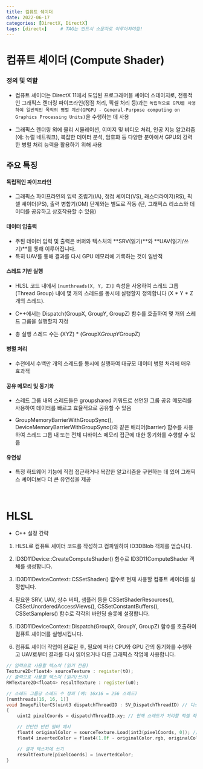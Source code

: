 ```yaml
---
title: 컴퓨트 쉐이더
date: 2022-06-17
categories: [DirectX, DirectX]
tags: [directx]		# TAG는 반드시 소문자로 이루어져야함!
---
```


# **컴퓨트 셰이더 (Compute Shader)**

### **정의 및 역할**

* 컴퓨트 셰이더는 DirectX 11에서 도입된 프로그래머블 셰이더 스테이지로, 전통적인 그래픽스 렌더링 파이프라인(정점 처리, 픽셀 처리 등)과는 `독립적으로 GPU를 사용하여 일반적인 목적의 병렬 계산(GPGPU - General-Purpose computing on Graphics Processing Units)`을 수행하는 데 사용

* 그래픽스 렌더링 외에 물리 시뮬레이션, 이미지 및 비디오 처리, 인공 지능 알고리즘(예: 뉴럴 네트워크), 복잡한 데이터 분석, 암호화 등 다양한 분야에서 GPU의 강력한 병렬 처리 능력을 활용하기 위해 사용

## **주요 특징**


#### **독립적인 파이프라인**

* 그래픽스 파이프라인의 입력 조립기(IA), 정점 셰이더(VS), 래스터라이저(RS), 픽셀 셰이더(PS), 출력 병합기(OM) 단계와는 별도로 작동 (단, 그래픽스 리소스와 데이터를 공유하고 상호작용할 수 있음)

#### **데이터 입출력**

* 주된 데이터 입력 및 출력은 버퍼와 텍스처의 **SRV(읽기)**와 **UAV(읽기/쓰기)**를 통해 이루어집니다. 
* 특히 UAV를 통해 결과를 다시 GPU 메모리에 기록하는 것이 일반적

#### **스레드 기반 실행**

* HLSL 코드 내에서 `[numthreads(X, Y, Z)]` 속성을 사용하여 스레드 그룹(Thread Group) 내에 몇 개의 스레드를 동시에 실행할지 정의합니다 (X * Y * Z 개의 스레드).

* C++에서는 Dispatch(GroupX, GroupY, GroupZ) 함수를 호출하여 몇 개의 스레드 그룹을 실행할지 지정
* 총 실행 스레드 수는 (X*Y*Z) * (GroupX*GroupY*GroupZ)

#### **병렬 처리**

* 수천에서 수백만 개의 스레드를 동시에 실행하여 대규모 데이터 병렬 처리에 매우 효과적

#### **공유 메모리 및 동기화**

* 스레드 그룹 내의 스레드들은 groupshared 키워드로 선언된 그룹 공유 메모리를 사용하여 데이터를 빠르고 효율적으로 공유할 수 있음

* GroupMemoryBarrierWithGroupSync(), DeviceMemoryBarrierWithGroupSync()와 같은 배리어(barrier) 함수를 사용하여 스레드 그룹 내 또는 전체 디바이스 메모리 접근에 대한 동기화를 수행할 수 있음

#### **유연성**

* 특정 하드웨어 기능에 직접 접근하거나 복잡한 알고리즘을 구현하는 데 있어 그래픽스 셰이더보다 더 큰 유연성을 제공

<Br>

# **HLSL**

* C++ 설정 간략

1. HLSL로 컴퓨트 셰이더 코드를 작성하고 컴파일하여 ID3DBlob 객체를 얻습니다.

2. ID3D11Device::CreateComputeShader() 함수로 ID3D11ComputeShader 객체를 생성합니다.

3. ID3D11DeviceContext::CSSetShader() 함수로 현재 사용할 컴퓨트 셰이더를 설정합니다.

4. 필요한 SRV, UAV, 상수 버퍼, 샘플러 등을 CSSetShaderResources(), CSSetUnorderedAccessViews(), CSSetConstantBuffers(), CSSetSamplers() 함수로 각각의 바인딩 슬롯에 설정합니다.

5. ID3D11DeviceContext::Dispatch(GroupX, GroupY, GroupZ) 함수를 호출하여 컴퓨트 셰이더를 실행시킵니다.

6. 컴퓨트 셰이더 작업이 완료된 후, 필요에 따라 CPU와 GPU 간의 동기화를 수행하고 UAV로부터 결과를 다시 읽어오거나 다른 그래픽스 작업에 사용합니다.

```c++
// 입력으로 사용할 텍스처 (읽기 전용)
Texture2D<float4> sourceTexture : register(t0);
// 출력으로 사용할 텍스처 (읽기/쓰기)
RWTexture2D<float4> resultTexture : register(u0);

// 스레드 그룹당 스레드 수 정의 (예: 16x16 = 256 스레드)
[numthreads(16, 16, 1)]
void ImageFilterCS(uint3 dispatchThreadID : SV_DispatchThreadID) // 디스패치 내 고유 스레드 ID
{
    uint2 pixelCoords = dispatchThreadID.xy; // 현재 스레드가 처리할 픽셀 좌표

    // 간단한 반전 필터 예시
    float4 originalColor = sourceTexture.Load(int3(pixelCoords, 0)); // Load는 정수 좌표 사용
    float4 invertedColor = float4(1.0f - originalColor.rgb, originalColor.a);

    // 결과 텍스처에 쓰기
    resultTexture[pixelCoords] = invertedColor;
}
```